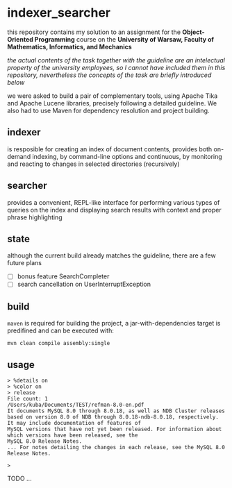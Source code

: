 # indexer_searcher

this repository contains my solution to an assignment for the __Object-Oriented Programming__ course on the __University of Warsaw, Faculty of Mathematics, Informatics, and Mechanics__

_the actual contents of the task together with the guideline are an intelectual property of the university employees,
 so I cannot have included them in this repository, nevertheless the concepts of the task are briefly introduced below_

we were asked to build a pair of complementary tools, using Apache Tika and Apache Lucene libraries, precisely following a detailed guideline. We also had to use Maven for dependency resolution and project building.
  
## indexer

is resposible for creating an index of document contents, provides both on-demand indexing, by command-line options and continuous, by monitoring and reacting to changes in selected directories (recursively)

## searcher

provides a convenient, REPL-like interface for performing various types of queries on the index
and displaying search results with context and proper phrase highlighting

## state

although the current build already matches the guideline, there are a few future plans

- [ ] bonus feature SearchCompleter
- [ ] search cancellation on UserInterruptException

## build

`maven` is required for building the project, a jar-with-dependencies target is predifined and can be executed with:
```
mvn clean compile assembly:single
```

## usage

 ```
 > %details on  
 > %color on  
 > release   
 File count: 1  
 /Users/kuba/Documents/TEST/refman-8.0-en.pdf
 It documents MySQL 8.0 through 8.0.18, as well as NDB Cluster releases  
 based on version 8.0 of NDB through 8.0.18-ndb-8.0.18, respectively. It may include documentation of features of  
 MySQL versions that have not yet been released. For information about which versions have been released, see the  
 MySQL 8.0 Release Notes.  
 ... For notes detailing the changes in each release, see the MySQL 8.0 Release Notes.  
    
 >   
 ```
 
 TODO ...
